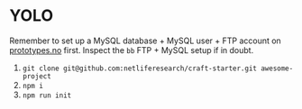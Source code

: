 # YOLO

Remember to set up a MySQL database + MySQL user + FTP account on [prototypes.no](http://server.prototypes.no:2083) first.
Inspect the `bb` FTP + MySQL setup if in doubt. 

1. `git clone git@github.com:netliferesearch/craft-starter.git awesome-project`
2. `npm i`
3. `npm run init`
